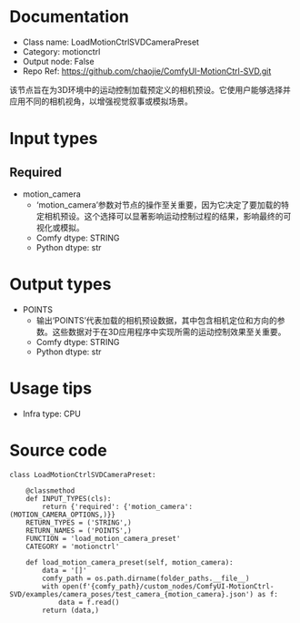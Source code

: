 # Documentation
- Class name: LoadMotionCtrlSVDCameraPreset
- Category: motionctrl
- Output node: False
- Repo Ref: https://github.com/chaojie/ComfyUI-MotionCtrl-SVD.git

该节点旨在为3D环境中的运动控制加载预定义的相机预设。它使用户能够选择并应用不同的相机视角，以增强视觉叙事或模拟场景。

# Input types
## Required
- motion_camera
    - ‘motion_camera’参数对节点的操作至关重要，因为它决定了要加载的特定相机预设。这个选择可以显著影响运动控制过程的结果，影响最终的可视化或模拟。
    - Comfy dtype: STRING
    - Python dtype: str

# Output types
- POINTS
    - 输出‘POINTS’代表加载的相机预设数据，其中包含相机定位和方向的参数。这些数据对于在3D应用程序中实现所需的运动控制效果至关重要。
    - Comfy dtype: STRING
    - Python dtype: str

# Usage tips
- Infra type: CPU

# Source code
```
class LoadMotionCtrlSVDCameraPreset:

    @classmethod
    def INPUT_TYPES(cls):
        return {'required': {'motion_camera': (MOTION_CAMERA_OPTIONS,)}}
    RETURN_TYPES = ('STRING',)
    RETURN_NAMES = ('POINTS',)
    FUNCTION = 'load_motion_camera_preset'
    CATEGORY = 'motionctrl'

    def load_motion_camera_preset(self, motion_camera):
        data = '[]'
        comfy_path = os.path.dirname(folder_paths.__file__)
        with open(f'{comfy_path}/custom_nodes/ComfyUI-MotionCtrl-SVD/examples/camera_poses/test_camera_{motion_camera}.json') as f:
            data = f.read()
        return (data,)
```